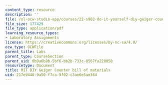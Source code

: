```yaml
---
content_type: resource
description: ''
file: /ol-ocw-studio-app/courses/22-s902-do-it-yourself-diy-geiger-counters-january-iap-2015/217e94409a50f7ca9f02c3ae6e5ae364_MIT22_S902IAP15_Rev6BOM.pdf
file_size: 177429
file_type: application/pdf
learning_resource_types:
- Laboratory Assignments
license: https://creativecommons.org/licenses/by-nc-sa/4.0/
ocw_type: OCWFile
parent_title: Labs
parent_type: CourseSection
parent_uid: 0b9a6b9b-5bf6-bb2b-733c-8567fa220058
resourcetype: Document
title: MIT DIY Geiger Counter bill of materials
uid: 217e9440-9a50-f7ca-9f02-c3ae6e5ae364
---
```

